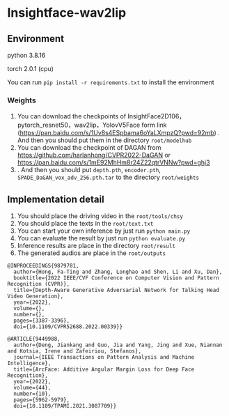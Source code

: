 # Insightface-wav2lip

## Environment

python 3.8.16

torch 2.0.1 (cpu)

You can run  ```pip install -r requirements.txt``` to install the environment

### Weights

1. You can download the checkpoints of InsightFace2D106，pytorch_resnet50，wav2lip，YolovV5Face form link (https://pan.baidu.com/s/1Uv8s4ESpbama6oYaLXmpzQ?pwd=92mb) . And then you should put them in the directory  ```root/modelhub```
2. You can download the checkpoint of DAGAN from https://github.com/harlanhong/CVPR2022-DaGAN or https://pan.baidu.com/s/1mE92MhHm8r24Z22qtrVNNw?pwd=ghj3 
3. . And then you should put ```depth.pth```, ```encoder.pth```, ``` SPADE_DaGAN_vox_adv_256.pth.tar``` to the directory ```root/weights```

## Implementation detail

1. You should place the driving video in the ```root/tools/chsy```
2. You should place the texts in the ```root/text.txt```
3. You can start your own inference by just run ```python main.py```
4. You can evaluate the result by just run ```python evaluate.py```
5. Inference results are place in the directory ```root/result```
6. The generated audios are place in the ```root/outputs```



```
@INPROCEEDINGS{9879781,
  author={Hong, Fa-Ting and Zhang, Longhao and Shen, Li and Xu, Dan},
  booktitle={2022 IEEE/CVF Conference on Computer Vision and Pattern Recognition (CVPR)}, 
  title={Depth-Aware Generative Adversarial Network for Talking Head Video Generation}, 
  year={2022},
  volume={},
  number={},
  pages={3387-3396},
  doi={10.1109/CVPR52688.2022.00339}}
```

```
@ARTICLE{9449988,
  author={Deng, Jiankang and Guo, Jia and Yang, Jing and Xue, Niannan and Kotsia, Irene and Zafeiriou, Stefanos},
  journal={IEEE Transactions on Pattern Analysis and Machine Intelligence}, 
  title={ArcFace: Additive Angular Margin Loss for Deep Face Recognition}, 
  year={2022},
  volume={44},
  number={10},
  pages={5962-5979},
  doi={10.1109/TPAMI.2021.3087709}}
```




